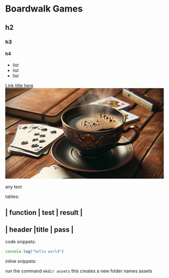 # Boardwalk Games

## h2
### h3
#### h4

 - list
  - list
   - list
   

   [Link title here](https://www.google.co.uk)
   ![alt text](./assets/images/boardwalk-games-carousel-image-5.webp)

   any text

           
   tables:

   | function  |  test  | result  |
   ------------------------------------
   | header    |title    | pass    |
   -------------------------------------


code snippets:

   ```javascript
   console.log("hello world")
   ```


   inline snippets:

   run the command `mkdir assets` this creates a new folder names assets